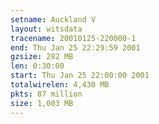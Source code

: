 ```yaml
---
setname: Auckland V
layout: witsdata
tracename: 20010125-220000-1
end: Thu Jan 25 22:29:59 2001
gzsize: 282 MB
len: 0:30:00
start: Thu Jan 25 22:00:00 2001
totalwirelen: 4,430 MB
pkts: 87 million
size: 1,003 MB
---
```

